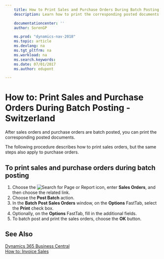 ```yaml
---
    title: How to Print Sales and Purchase Orders During Batch Posting - Switzerland
    description: Learn how to print the corresponding posted documents after the sales orders and purchase orders have been batch posted.

    documentationcenter: ''
    author: SorenGP

    ms.prod: "dynamics-nav-2018"
    ms.topic: article
    ms.devlang: na
    ms.tgt_pltfrm: na
    ms.workload: na
    ms.search.keywords:
    ms.date: 07/01/2017
    ms.author: edupont

---
```

# How to: Print Sales and Purchase Orders During Batch Posting - Switzerland
After sales orders and purchase orders are batch posted, you can print the corresponding posted documents.  

The following procedure describes how to print sales orders, but the same steps also apply to purchase orders.  

## To print sales and purchase orders during batch posting  

1.  Choose the ![Search for Page or Report](../../media/ui-search/search_small.png "Search for Page or Report icon") icon, enter **Sales Orders**, and then choose the related link.  
2.  Choose the **Post Batch** action.  
3.  In the **Batch Post Sales Orders** window, on the **Options** FastTab, select the **Print** check box.  
4.  Optionally, on the **Options** FastTab, fill in the additional fields.  
5.  To batch post and print the sales orders, choose the **OK** button.  

## See Also
[Dynamics 365 Business Central](/dynamics365/business-central/)  
[How to: Invoice Sales](../../sales-how-invoice-sales.md)
